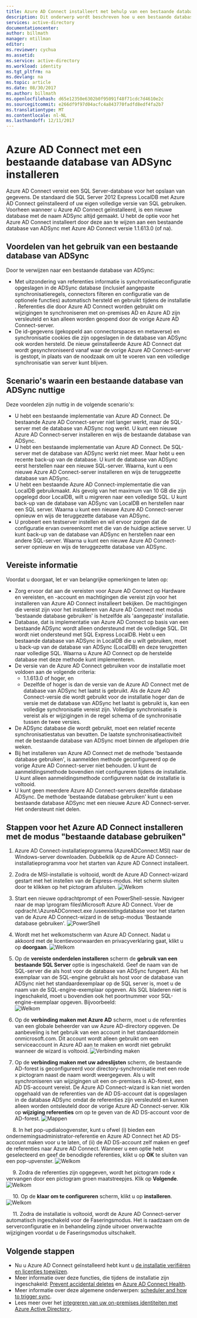 ```yaml
---
title: Azure AD Connect installeert met behulp van een bestaande database van ADSync | Microsoft Docs
description: Dit onderwerp wordt beschreven hoe u een bestaande database van ADSync gebruikt.
services: active-directory
documentationcenter: 
author: billmath
manager: mtillman
editor: 
ms.reviewer: cychua
ms.assetid: 
ms.service: active-directory
ms.workload: identity
ms.tgt_pltfrm: na
ms.devlang: na
ms.topic: article
ms.date: 08/30/2017
ms.author: billmath
ms.openlocfilehash: d65e12350e6302b0f95091f48f71cdc7d4610e2c
ms.sourcegitcommit: e266df9f97d04acfc4a843770fadfd8edf4fa2b7
ms.translationtype: MT
ms.contentlocale: nl-NL
ms.lasthandoff: 12/11/2017
---
```

# <a name="install-azure-ad-connect-using-an-existing-adsync-database"></a>Azure AD Connect met een bestaande database van ADSync installeren
Azure AD Connect vereist een SQL Server-database voor het opslaan van gegevens. De standaard die SQL Server 2012 Express LocalDB met Azure AD Connect geïnstalleerd of uw eigen volledige versie van SQL gebruiken. Voorheen wanneer u Azure AD Connect geïnstalleerd, is een nieuwe database met de naam ADSync altijd gemaakt. U hebt de optie voor het Azure AD Connect installeert door deze aan te wijzen aan een bestaande database van ADSync met Azure AD Connect versie 1.1.613.0 (of na).

## <a name="benefits-of-using-an-existing-adsync-database"></a>Voordelen van het gebruik van een bestaande database van ADSync
Door te verwijzen naar een bestaande database van ADSync:

- Met uitzondering van referenties informatie is synchronisatieconfiguratie opgeslagen in de ADSync database (inclusief aangepaste synchronisatieregels, connectors filteren en configuratie van de optionele functies) automatisch hersteld en gebruikt tijdens de installatie . Referenties die door Azure AD Connect worden gebruikt om wijzigingen te synchroniseren met on-premises AD en Azure AD zijn versleuteld en kan alleen worden geopend door de vorige Azure AD Connect-server.
- De id-gegevens (gekoppeld aan connectorspaces en metaverse) en synchronisatie cookies die zijn opgeslagen in de database van ADSync ook worden hersteld. De nieuw geïnstalleerde Azure AD Connect dat wordt gesynchroniseerd vanaf waar de vorige Azure AD Connect-server is gestopt, in plaats van de noodzaak om uit te voeren van een volledige synchronisatie van server kunt blijven.

## <a name="scenarios-where-using-an-existing-adsync-database-is-beneficial"></a>Scenario's waarin een bestaande database van ADSync nuttige
Deze voordelen zijn nuttig in de volgende scenario's:


- U hebt een bestaande implementatie van Azure AD Connect. De bestaande Azure AD Connect-server niet langer werkt, maar de SQL-server met de database van ADSync nog werkt. U kunt een nieuwe Azure AD Connect-server installeren en wijs de bestaande database van ADSync. 
- U hebt een bestaande implementatie van Azure AD Connect. De SQL-server met de database van ADSync werkt niet meer. Maar hebt u een recente back-up van de database. U kunt de database van ADSync eerst herstellen naar een nieuwe SQL-server. Waarna, kunt u een nieuwe Azure AD Connect-server installeren en wijs de teruggezette database van ADSync.
- U hebt een bestaande Azure AD Connect-implementatie die van LocalDB gebruikmaakt. Als gevolg van het maximum van 10 GB die zijn opgelegd door LocalDB, wilt u migreren naar een volledige SQL. U kunt back-up van de database van ADSync van LocalDB en herstellen naar een SQL server. Waarna u kunt een nieuwe Azure AD Connect-server opnieuw en wijs de teruggezette database van ADSync.
- U probeert een testserver instellen en wil ervoor zorgen dat de configuratie ervan overeenkomt met die van de huidige actieve server. U kunt back-up van de database van ADSync en herstellen naar een andere SQL-server. Waarna u kunt een nieuwe Azure AD Connect-server opnieuw en wijs de teruggezette database van ADSync.

## <a name="prerequisite-information"></a>Vereiste informatie

Voordat u doorgaat, let er van belangrijke opmerkingen te laten op:

- Zorg ervoor dat aan de vereisten voor Azure AD Connect op Hardware en vereisten, en -account en machtigingen die vereist zijn voor het installeren van Azure AD Connect installeert bekijken. De machtigingen die vereist zijn voor het installeren van Azure AD Connect met modus 'bestaande database gebruiken' is hetzelfde als 'aangepaste' installatie.
- Database, dat is implementatie van Azure AD Connect op basis van een bestaande ADSync wordt alleen ondersteund met de volledige SQL. Dit wordt niet ondersteund met SQL Express LocalDB. Hebt u een bestaande database van ADSync in LocalDB die u wilt gebruiken, moet u back-up van de database van ADSync (LocalDB) en deze terugzetten naar volledige SQL. Waarna u Azure AD Connect op de herstelde database met deze methode kunt implementeren.
- De versie van de Azure AD Connect gebruiken voor de installatie moet voldoen aan de volgende criteria:
    - 1.1.613.0 of hoger, en
    - Dezelfde of hoger is dan de versie van de Azure AD Connect met de database van ADSync het laatst is gebruikt. Als de Azure AD Connect-versie die wordt gebruikt voor de installatie hoger dan de versie met de database van ADSync het laatst is gebruikt is, kan een volledige synchronisatie vereist zijn.  Volledige synchronisatie is vereist als er wijzigingen in de regel schema of de synchronisatie tussen de twee versies. 
- De ADSync database die wordt gebruikt, moet een relatief recente synchronisatiestatus van bevatten. De laatste synchronisatieactiviteit met de bestaande database van ADSync moet binnen de afgelopen drie weken.
- Bij het installeren van Azure AD Connect met de methode 'bestaande database gebruiken', is aanmelden methode geconfigureerd op de vorige Azure AD Connect-server niet behouden. U kunt de aanmeldingsmethode bovendien niet configureren tijdens de installatie. U kunt alleen aanmeldingsmethode configureren nadat de installatie is voltooid.
- U kunt geen meerdere Azure AD Connect-servers dezelfde database ADSync. De methode 'bestaande database gebruiken' kunt u een bestaande database ADSync met een nieuwe Azure AD Connect-server. Het ondersteunt niet delen.

## <a name="steps-to-install-azure-ad-connect-with-use-existing-database-mode"></a>Stappen voor het Azure AD Connect installeren met de modus "bestaande database gebruiken"
1.  Azure AD Connect-installatieprogramma (AzureADConnect.MSI) naar de Windows-server downloaden. Dubbelklik op de Azure AD Connect-installatieprogramma voor het starten van Azure AD Connect installeert.
2.  Zodra de MSI-installatie is voltooid, wordt de Azure AD Connect-wizard gestart met het instellen van de Express-modus. Het scherm sluiten door te klikken op het pictogram afsluiten.
![Welkom](media/active-directory-aadconnect-existing-database/db1.png)
3.  Start een nieuwe opdrachtprompt of een PowerShell-sessie. Navigeer naar de map <drive>\program files\Microsoft Azure AD Connect. Voer de opdracht.\AzureADConnect.exe /useexistingdatabase voor het starten van de Azure AD Connect-wizard in de setup-modus 'Bestaande database gebruiken'.
![PowerShell](media/active-directory-aadconnect-existing-database/db2.png)
4.  Wordt met het welkomstscherm van Azure AD Connect. Nadat u akkoord met de licentievoorwaarden en privacyverklaring gaat, klikt u op **doorgaan**.
![Welkom](media/active-directory-aadconnect-existing-database/db3.png)
5.  Op de **vereiste onderdelen installeren** scherm de **gebruik van een bestaande SQL Server** optie is ingeschakeld. Geef de naam van de SQL-server die als host voor de database van ADSync fungeert. Als het exemplaar van de SQL-engine gebruikt als host voor de database van ADSync niet het standaardexemplaar op de SQL server is, moet u de naam van de SQL-engine-exemplaar opgeven. Als SQL bladeren niet is ingeschakeld, moet u bovendien ook het poortnummer voor SQL-engine-exemplaar opgeven. Bijvoorbeeld:         
![Welkom](media/active-directory-aadconnect-existing-database/db4.png)           

6.  Op de **verbinding maken met Azure AD** scherm, moet u de referenties van een globale beheerder van uw Azure AD-directory opgeven. De aanbeveling is het gebruik van een account in het standaarddomein onmicrosoft.com. Dit account wordt alleen gebruikt om een serviceaccount in Azure AD aan te maken en wordt niet gebruikt wanneer de wizard is voltooid.
![Verbinding maken](media/active-directory-aadconnect-existing-database/db5.png)
 
7.  Op de **verbinding maken met uw adreslijsten** scherm, de bestaande AD-forest is geconfigureerd voor directory-synchronisatie met een rode x pictogram naast de naam wordt weergegeven. Als u wilt synchroniseren van wijzigingen uit een on-premises is AD-forest, een AD DS-account vereist. De Azure AD Connect-wizard is kan niet worden opgehaald van de referenties van de AD DS-account dat is opgeslagen in de database ADSync omdat de referenties zijn versleuteld en kunnen alleen worden ontsleuteld door de vorige Azure AD Connect-server. Klik op **wijziging referenties** om op te geven van de AD DS-account voor de AD-forest.
![Mappen](media/active-directory-aadconnect-existing-database/db6.png)
 
 
8.  In het pop-updialoogvenster, kunt u ofwel (i) bieden een ondernemingsadministrator-referentie en Azure AD Connect het AD DS-account maken voor u te laten, of (ii) de AD DS-account zelf maken en geef de referenties naar Azure AD Connect. Wanneer u een optie hebt geselecteerd en geef de benodigde referenties, klikt u op **OK** te sluiten van een pop-upvenster.
![Welkom](media/active-directory-aadconnect-existing-database/db7.png)
 
 
9.  Zodra de referenties zijn opgegeven, wordt het pictogram rode x vervangen door een pictogram groen maatstreepjes. Klik op **Volgende**.
![Welkom](media/active-directory-aadconnect-existing-database/db8.png)
 
 
10. Op de **klaar om te configureren** scherm, klikt u op **installeren**.
![Welkom](media/active-directory-aadconnect-existing-database/db9.png)
 
 
11. Zodra de installatie is voltooid, wordt de Azure AD Connect-server automatisch ingeschakeld voor de Faseringsmodus. Het is raadzaam om de serverconfiguratie en in behandeling zijnde uitvoer onverwachte wijzigingen voordat u de Faseringsmodus uitschakelt. 

## <a name="next-steps"></a>Volgende stappen

- Nu u Azure AD Connect geïnstalleerd hebt kunt u [de installatie verifiëren en licenties toewijzen](active-directory-aadconnect-whats-next.md).
- Meer informatie over deze functies, die tijdens de installatie zijn ingeschakeld: [Prevent accidental deletes](active-directory-aadconnectsync-feature-prevent-accidental-deletes.md) en [Azure AD Connect Health](../connect-health/active-directory-aadconnect-health-sync.md).
- Meer informatie over deze algemene onderwerpen: [scheduler and how to trigger sync](active-directory-aadconnectsync-feature-scheduler.md).
- Lees meer over het [integreren van uw on-premises identiteiten met Azure Active Directory ](active-directory-aadconnect.md).
